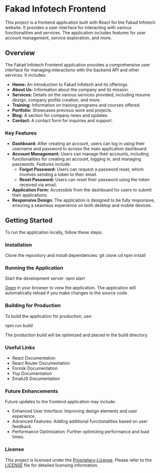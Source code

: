 # Fakad Infotech Frontend

This project is a frontend application built with React for the Fakad Infotech website. It provides a user interface for interacting with various functionalities and services. The application includes features for user account management, service exploration, and more.

## Overview

The Fakad Infotech Frontend application provides a comprehensive user interface for managing interactions with the backend API and other services. It includes:

- **Home:** An introduction to Fakad Infotech and its offerings.
- **About Us:** Information about the company and its mission.
- **Services:** Details on the various services provided, including resume design, company profile creation, and more.
- **Training:** Information on training programs and courses offered.
- **Portfolio:** Showcases previous work and projects.
- **Blog:** A section for company news and updates.
- **Contact:** A contact form for inquiries and support.

### Key Features

- **Dashboard:** After creating an account, users can log in using their username and password to access the main application dashboard.
- **Account Management:** Users can manage their accounts, including functionalities for creating an account, logging in, and managing passwords. Features include:
  - **Forgot Password:** Users can request a password reset, which involves sending a token to their email.
  - **Reset Password:** Users can reset their password using the token received via email.
- **Application Form:** Accessible from the dashboard for users to submit their applications.
- **Responsive Design:** The application is designed to be fully responsive, ensuring a seamless experience on both desktop and mobile devices.

## Getting Started

To run the application locally, follow these steps:

### Installation

Clone the repository and install dependencies:
git clone <repository-url>
cd <project-directory>
npm install

### Running the Application
Start the development server:
npm start

[Open](http://localhost:3000) in your browser to view the application. The application will automatically reload if you make changes to the source code.

### Building for Production
To build the application for production, use:

npm run build

The production build will be optimized and placed in the build directory.

### Useful Links
* React Documentation
* React Router Documentation
* Formik Documentation
* Yup Documentation
* EmailJS Documentation

### Future Enhancements
Future updates to the frontend application may include:

* Enhanced User Interface: Improving design elements and user experience.
* Advanced Features: Adding additional functionalities based on user feedback.
* Performance Optimization: Further optimizing performance and load times.

### License
This project is licensed under the [Proprietary-License](docs/PROPRIETARY). Please refer to the [LICENSE](docs/LICENSE) file for detailed licensing information.
